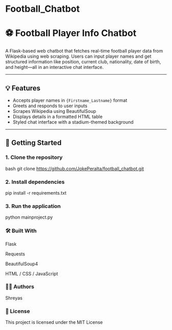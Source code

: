# Football_Chatbot
# ⚽ Football Player Info Chatbot

A Flask-based web chatbot that fetches real-time football player data from Wikipedia using web scraping. Users can input player names and get structured information like position, current club, nationality, date of birth, and height—all in an interactive chat interface.

---

## 💡 Features

- Accepts player names in `{Firstname_Lastname}` format  
- Greets and responds to user inputs  
- Scrapes Wikipedia using BeautifulSoup  
- Displays details in a formatted HTML table  
- Styled chat interface with a stadium-themed background

---

## 🚀 Getting Started

### 1. Clone the repository

bash
git clone https://github.com/JokePeralta/football_chatbot.git

### 2. Install dependencies

pip install -r requirements.txt

### 3. Run the application
   
python mainproject.py

### 🛠️ Built With
Flask

Requests

BeautifulSoup4

HTML / CSS / JavaScript

### 👨‍💻 Authors
Shreyas

### 📄 License
This project is licensed under the MIT License
